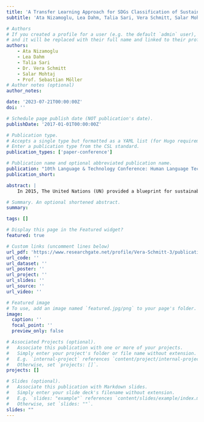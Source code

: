 ```yaml
---
title: 'A Transfer Learning Approach for SDGs Classification of Sustainability Reports'
subtitle: 'Ata Nizamoglu, Lea Dahm, Talia Sari, Vera Schmitt, Salar Mohtaj, Sebastian Möller In Proceedings of the 10th Language & Technology Conference: Human Language Technologies as a Challenge for Computer Science and Linguistics'

# Authors
# If you created a profile for a user (e.g. the default `admin` user), write the username (folder name) here
# and it will be replaced with their full name and linked to their profile.
authors:
    - Ata Nizamoglu
    - Lea Dahm
    - Talia Sari
    - Dr. Vera Schmitt
    - Salar Mohtaj
    - Prof. Sebastian Möller
# Author notes (optional)
author_notes: 

date: '2023-07-21T00:00:00Z'
doi: ''

# Schedule page publish date (NOT publication's date).
publishDate: '2017-01-01T00:00:00Z'

# Publication type.
# Accepts a single type but formatted as a YAML list (for Hugo requirements).
# Enter a publication type from the CSL standard.
publication_types: ['paper-conference']

# Publication name and optional abbreviated publication name.
publication: "10th Language & Technology Conference: Human Language Technologies as a Challenge for Computer Science and Linguistics"
publication_short: 

abstract: |
    In 2015, The United Nations (UN) provided a blueprint for sustainable development in various domains. This Blueprint described 17 Sustainable Development Goals (SDGs), such as “No Poverty”, “Zero Hunger”, or “Gender Equality”. Subsequently, many companies have started publishing yearly sustainability reports, explaining their efforts with respect to the SDGs. However, the manual assessment of these reports is an infeasible task, and the automatic processing of text documents is necessary to aggregate information about the distribution of SDGs throughout various domains. In this research, we have developed and measured the performance of various natural language processing models from classical to transfer learning-based models to identify the targeted SDG in sustainability reports. Hereby, transformer-based models show the best performance for this task, especially BERT-based models, such as RoBERTa. The results show, that the approach of automatically processing text documents to classify SDGs in various documents is feasible and can be used to aggregate information about which SDGs are covered by which companies and industry domains.

# Summary. An optional shortened abstract.
summary: 

tags: []

# Display this page in the Featured widget?
featured: true

# Custom links (uncomment lines below)
url_pdf: 'https://www.researchgate.net/profile/Vera-Schmitt-3/publication/382148802_A_Transfer_Learning_Approach_for_SDGs_Classification_of_Sustainability_Reports/links/668f9a12af9e615a15de0af3/A-Transfer-Learning-Approach-for-SDGs-Classification-of-Sustainability-Reports.pdf'
url_code: ''
url_dataset: ''
url_poster: ''
url_project: ''
url_slides: ''
url_source: ''
url_video: ''

# Featured image
# To use, add an image named `featured.jpg/png` to your page's folder.
image:
  caption: ''
  focal_point: ''
  preview_only: false

# Associated Projects (optional).
#   Associate this publication with one or more of your projects.
#   Simply enter your project's folder or file name without extension.
#   E.g. `internal-project` references `content/project/internal-project/index.md`.
#   Otherwise, set `projects: []`.
projects: []

# Slides (optional).
#   Associate this publication with Markdown slides.
#   Simply enter your slide deck's filename without extension.
#   E.g. `slides: "example"` references `content/slides/example/index.md`.
#   Otherwise, set `slides: ""`.
slides: ""
---
```



